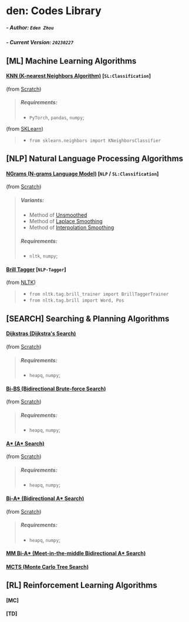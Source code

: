 # den: Codes Library

##### - Author: `Eden Zhou`
##### - Current Version: `20230227`


## [ML] Machine Learning Algorithms
#### [KNN (K-nearest Neighbors Algorithm)](https://github.com/Edennnnnnnnnn/den/tree/main/ML/KNN) [`SL:Classification`] 
(from [Scratch](https://github.com/Edennnnnnnnnn/den/blob/main/ML/KNN/KNN(fromScratch).py))
> ##### Requirements:
> - `PyTorch`, `pandas`, `numpy`;

(from [SKLearn](https://github.com/Edennnnnnnnnn/den/blob/main/ML/KNN/KNN(fromSKLearn).py))
> - `from sklearn.neighbors import KNeighborsClassifier`


## [NLP] Natural Language Processing Algorithms
#### [NGrams (N-grams Language Model)](https://github.com/Edennnnnnnnnn/den/tree/main/NLP/NGrams) [`NLP` / `SL:Classification`] 
(from [Scratch](https://github.com/Edennnnnnnnnn/den/blob/main/NLP/NGrams/NGrams(fromScratch).py))
> ##### Variants:
> - Method of [Unsmoothed](https://github.com/Edennnnnnnnnn/den/blob/main/NLP/NGrams/NGrams(fromScratch).py#L311)
> - Method of [Laplace Smoothing](https://github.com/Edennnnnnnnnn/den/blob/main/NLP/NGrams/NGrams(fromScratch).py#L358)
> - Method of [Interpolation Smoothing](https://github.com/Edennnnnnnnnn/den/blob/main/NLP/NGrams/NGrams(fromScratch).py#L406)
> ##### Requirements:
> - `nltk`, `numpy`;

#### [Brill Tagger](https://github.com/Edennnnnnnnnn/den/tree/main/NLP/BrillTagger) [`NLP-Tagger`] 
(from [NLTK](https://github.com/Edennnnnnnnnn/den/blob/main/NLP/BrillTagger/BrillTagger(fromNLTK).py))
> - `from nltk.tag.brill_trainer import BrillTaggerTrainer`
> - `from nltk.tag.brill import Word, Pos`


## [SEARCH] Searching & Planning Algorithms
#### [Dijkstras (Dijkstra's Search)](https://github.com/Edennnnnnnnnn/den/tree/main/Search/Dijkstras)
(from [Scratch](https://github.com/Edennnnnnnnnn/den/blob/main/Search/Dijkstras/Dijkstras(fromScratch).py))
> ##### Requirements:
> - `heapq`, `numpy`;

#### [Bi-BS (Bidirectional Brute-force Search)](https://github.com/Edennnnnnnnnn/den/tree/main/Search/BiBS)
(from [Scratch](https://github.com/Edennnnnnnnnn/den/blob/main/Search/BiBS/BiBS(fromScratch).py))
> ##### Requirements:
> - `heapq`, `numpy`;

#### [A* (A* Search)](https://github.com/Edennnnnnnnnn/den/blob/main/algorithms/)
(from [Scratch](https://github.com/Edennnnnnnnnn/den/blob/main/Search/BiBS/BiBS(fromScratch).py))
> ##### Requirements:
> - `heapq`, `numpy`;

#### [Bi-A* (Bidirectional A* Search)](https://github.com/Edennnnnnnnnn/den/blob/main/algorithms/)
(from [Scratch](https://github.com/Edennnnnnnnnn/den/blob/main/Search/BiBS/BiBS(fromScratch).py))
> ##### Requirements:
> - `heapq`, `numpy`;

#### [MM Bi-A* (Meet-in-the-middle Bidirectional A* Search)](https://github.com/Edennnnnnnnnn/den/blob/main/algorithms/)
#### [MCTS (Monte Carlo Tree Search)](https://github.com/Edennnnnnnnnn/den/blob/main/algorithms/)


## [RL] Reinforcement Learning Algorithms
#### [MC]
#### [TD]
